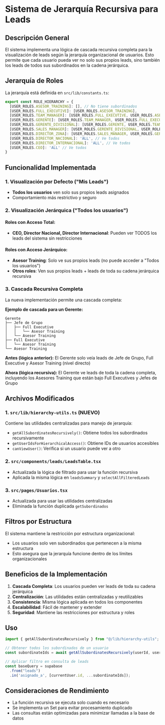 # Sistema de Jerarquía Recursiva para Leads

## Descripción General

El sistema implementa una lógica de cascada recursiva completa para la visualización de leads según la jerarquía organizacional de usuarios. Esto permite que cada usuario pueda ver no solo sus propios leads, sino también los leads de todos sus subordinados en la cadena jerárquica.

## Jerarquía de Roles

La jerarquía está definida en `src/lib/constants.ts`:

```typescript
export const ROLE_HIERARCHY = {
  [USER_ROLES.ASESOR_TRAINING]: [], // No tiene subordinados
  [USER_ROLES.FULL_EXECUTIVE]: [USER_ROLES.ASESOR_TRAINING],
  [USER_ROLES.TEAM_MANAGER]: [USER_ROLES.FULL_EXECUTIVE, USER_ROLES.ASESOR_TRAINING],
  [USER_ROLES.GERENTE]: [USER_ROLES.TEAM_MANAGER, USER_ROLES.FULL_EXECUTIVE, USER_ROLES.ASESOR_TRAINING],
  [USER_ROLES.GERENTE_DIVISIONAL]: [USER_ROLES.GERENTE, USER_ROLES.TEAM_MANAGER, USER_ROLES.FULL_EXECUTIVE, USER_ROLES.ASESOR_TRAINING],
  [USER_ROLES.SALES_MANAGER]: [USER_ROLES.GERENTE_DIVISIONAL, USER_ROLES.GERENTE, USER_ROLES.TEAM_MANAGER, USER_ROLES.FULL_EXECUTIVE, USER_ROLES.ASESOR_TRAINING],
  [USER_ROLES.DIRECTOR_ZONA]: [USER_ROLES.SALES_MANAGER, USER_ROLES.GERENTE_DIVISIONAL, USER_ROLES.GERENTE, USER_ROLES.TEAM_MANAGER, USER_ROLES.FULL_EXECUTIVE, USER_ROLES.ASESOR_TRAINING],
  [USER_ROLES.DIRECTOR_NACIONAL]: 'ALL', // Ve todos
  [USER_ROLES.DIRECTOR_INTERNACIONAL]: 'ALL', // Ve todos
  [USER_ROLES.CEO]: 'ALL' // Ve todos
}
```

## Funcionalidad Implementada

### 1. Visualización por Defecto ("Mis Leads")
- **Todos los usuarios** ven solo sus propios leads asignados
- Comportamiento más restrictivo y seguro

### 2. Visualización Jerárquica ("Todos los usuarios")

#### Roles con Acceso Total:
- **CEO, Director Nacional, Director Internacional**: Pueden ver TODOS los leads del sistema sin restricciones

#### Roles con Acceso Jerárquico:
- **Asesor Training**: Solo ve sus propios leads (no puede acceder a "Todos los usuarios")
- **Otros roles**: Ven sus propios leads + leads de toda su cadena jerárquica recursiva

### 3. Cascada Recursiva Completa

La nueva implementación permite una cascada completa:

**Ejemplo de cascada para un Gerente:**
```
Gerente
├── Jefe de Grupo
│   ├── Full Executive
│   │   └── Asesor Training
│   └── Asesor Training
├── Full Executive
│   └── Asesor Training
└── Asesor Training
```

**Antes (lógica anterior):** El Gerente solo veía leads de Jefe de Grupo, Full Executive y Asesor Training (nivel directo)

**Ahora (lógica recursiva):** El Gerente ve leads de toda la cadena completa, incluyendo los Asesores Training que están bajo Full Executives y Jefes de Grupo

## Archivos Modificados

### 1. `src/lib/hierarchy-utils.ts` (NUEVO)
Contiene las utilidades centralizadas para manejo de jerarquía:

- `getAllSubordinatesRecursively()`: Obtiene todos los subordinados recursivamente
- `getUserIdsForHierarchicalAccess()`: Obtiene IDs de usuarios accesibles
- `canViewUser()`: Verifica si un usuario puede ver a otro

### 2. `src/components/leads/LeadsTable.tsx`
- Actualizada la lógica de filtrado para usar la función recursiva
- Aplicada la misma lógica en `leadsSummary` y `selectAllFilteredLeads`

### 3. `src/pages/Usuarios.tsx`
- Actualizada para usar las utilidades centralizadas
- Eliminada la función duplicada `getSubordinados`

## Filtros por Estructura

El sistema mantiene la restricción por estructura organizacional:
- Los usuarios solo ven subordinados que pertenecen a la misma estructura
- Esto asegura que la jerarquía funcione dentro de los límites organizacionales

## Beneficios de la Implementación

1. **Cascada Completa**: Los usuarios pueden ver leads de toda su cadena jerárquica
2. **Centralización**: Las utilidades están centralizadas y reutilizables
3. **Consistencia**: Misma lógica aplicada en todos los componentes
4. **Escalabilidad**: Fácil de mantener y extender
5. **Seguridad**: Mantiene las restricciones por estructura y roles

## Uso

```typescript
import { getAllSubordinatesRecursively } from "@/lib/hierarchy-utils";

// Obtener todos los subordinados de un usuario
const subordinateIds = await getAllSubordinatesRecursively(userId, userPosition);

// Aplicar filtro en consulta de leads
const baseQuery = supabase
  .from("leads")
  .in('asignado_a', [currentUser.id, ...subordinateIds]);
```

## Consideraciones de Rendimiento

- La función recursiva se ejecuta solo cuando es necesario
- Se implementa un Set para evitar procesamiento duplicado
- Las consultas están optimizadas para minimizar llamadas a la base de datos 